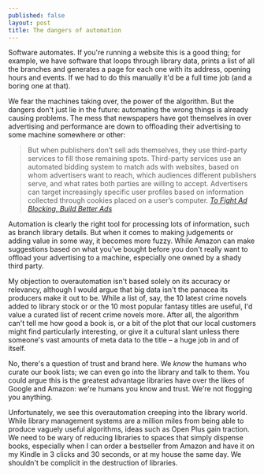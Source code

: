 ```yaml
---
published: false
layout: post
title: The dangers of automation
---
```


Software automates. If you're running a website this is a good thing; for example, we have software that loops through library data, prints a list of all the branches and generates a page for each one with its address, opening hours and events. If we had to do this manually it'd be a full time job (and a boring one at that).

We fear the machines taking over, the power of the algorithm. But the dangers don't just lie in the future: automating the wrong things is already causing problems. The mess that newspapers have got themselves in over advertising and performance are down to offloading their advertising to some machine somewhere or other:

> But when publishers don’t sell ads themselves, they use third-party services to fill those remaining spots. Third-party services use an automated bidding system to match ads with websites, based on whom advertisers want to reach, which audiences different publishers serve, and what rates both parties are willing to accept. Advertisers can target increasingly specific user profiles based on information collected through cookies placed on a user’s computer. <cite>[To Fight Ad Blocking, Build Better Ads](http://niemanreports.org/articles/to-fight-ad-blocking-build-better-ads/)</cite>

Automation is clearly the right tool for processing lots of information, such as branch library details. But when it comes to making judgements or adding value in some way, it becomes more fuzzy. While Amazon can make suggestions based on what you've bought before you don't really want to offload your advertising to a machine, especially one owned by a shady third party.

My objection to overautomation isn't based solely on its accuracy or relevancy, although I would argue that big data isn't the panacea its producers make it out to be. While a list of, say, the 10 latest crime novels added to library stock or or the 10 most popular fantasy titles are useful, I'd value a curated list of recent crime novels more. After all, the algorithm can't tell me how good a book is, or a bit of the plot that our local customers might find particularly interesting, or give it a cultural slant unless there someone's vast amounts of meta data to the title &#8211; a huge job in and of itself.

No, there's a question of trust and brand here. We _know_ the humans who curate our book lists; we can even go into the library and talk to them. You could argue this is the greatest advantage libraries have over the likes of Google and Amazon: we're humans you know and trust. We're not flogging you anything.

Unfortunately, we see this overautomation creeping into the library world. While library management systems are a million miles from being able to produce vaguely useful algorithms, ideas such as Open Plus gain traction. We need to be wary of reducing libraries to spaces that simply dispense books, especially when I can order a bestseller from Amazon and have it on my Kindle in 3 clicks and 30 seconds, or at my house the same day. We shouldn't be complicit in the destruction of libraries.



